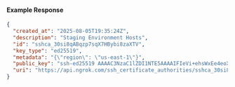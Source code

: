 <!-- Code generated for API Clients. DO NOT EDIT. -->

#### Example Response

```json
{
  "created_at": "2025-08-05T19:35:24Z",
  "description": "Staging Environment Hosts",
  "id": "sshca_30si8qABqzp7sqX7HBybi8zaXTV",
  "key_type": "ed25519",
  "metadata": "{\"region\": \"us-east-1\"}",
  "public_key": "ssh-ed25519 AAAAC3NzaC1lZDI1NTE5AAAAIFIeVi+ehsWxEe4eoXNz3z2lWwlX/JmZoQ7bgSQdLehi",
  "uri": "https://api.ngrok.com/ssh_certificate_authorities/sshca_30si8qABqzp7sqX7HBybi8zaXTV"
}
```
